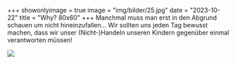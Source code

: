 +++
showonlyimage = true
image = "img/bilder/25.jpg"
date = "2023-10-22"
title = "Why? 80x60"
+++
Manchmal muss man erst in den Abgrund schauen um nicht hineinzufallen… Wir sollten uns jeden Tag bewusst machen, dass wir unser (Nicht-)Handeln unseren Kindern gegenüber einmal verantworten müssen! 

![](/img/bilder/25.jpg)